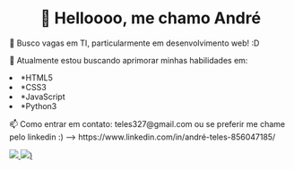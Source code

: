 <h1 align="center">
👋 Helloooo, me chamo André
</h1>
<p>👀 Busco vagas em TI, particularmente em desenvolvimento web! :D</p>
<p>🌱 Atualmente estou buscando aprimorar minhas habilidades em:
  <li>*HTML5</li>
  <li>*CSS3</li>
  <li>*JavaScript</li>
  <li>*Python3</li><p>
<p>📫 Como entrar em contato: teles327@gmail.com
ou se preferir me chame pelo linkedin :)   --> https://www.linkedin.com/in/andré-teles-856047185/<p>

<div>
  <a href="https://beacons.ai/z3ddk1ng"> 
  <img src="https://github-readme-stats.vercel.app/api?username=z3ddk1ng&show_icons=true&theme=dracula&include_all_commits=true&count_private=true">
  <img src="https://github-readme-stats.vercel.app/api/top-langs/?username=z3ddk1ng&layout=compact&langs_count=16&theme=dracula"/>)
</div>
